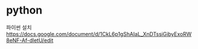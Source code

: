 # python

파이썬 설치 
https://docs.google.com/document/d/1CkL6p1gShAIaL_XnDTssiGibyExoRW8eNF-Af-dletU/edit
